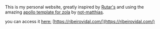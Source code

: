 This is my personal website, greatly inspired by <a href="https://rutar.org/" target="_blank" rel="noopener noreferrer">Rutar's</a> and using the amazing <a href="https://www.getzola.org/themes/apollo/" target="_blank" rel="noopener noreferrer">apollo template for zola</a> by <a href="https://github.com/not-matthias" target="_blank" rel="noopener noreferrer">not-matthias</a>.

you can access it [here:](https://ribeirovidal.com/) [https://ribeirovidal.com/](https://ribeirovidal.com/)
